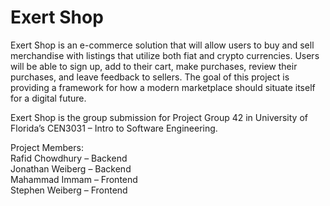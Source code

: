 # Exert Shop
Exert Shop is an e-commerce solution that will allow users to buy and sell merchandise with listings that utilize both fiat and crypto currencies. Users will be able to sign up, add to their cart, make purchases, review their purchases, and leave feedback to sellers. The goal of this project is providing a framework for how a modern marketplace should situate itself for a digital future.

Exert Shop is the group submission for Project Group 42 in University of Florida’s CEN3031 – Intro to Software Engineering.

Project Members: <br />
Rafid Chowdhury – Backend <br />
Jonathan Weiberg – Backend <br />
Mahammad Immam – Frontend <br />
Stephen Weiberg – Frontend 
